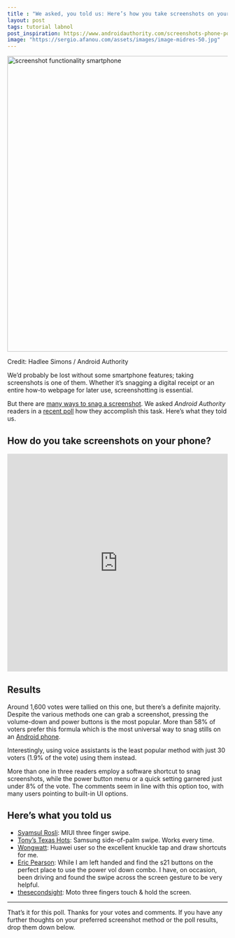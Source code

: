 ```yaml
---
title : "We asked, you told us: Here’s how you take screenshots on your phone"
layout: post
tags: tutorial labnol
post_inspiration: https://www.androidauthority.com/screenshots-phone-poll-results-1216583/
image: "https://sergio.afanou.com/assets/images/image-midres-50.jpg"
---
```


<p><html><body><img class="size-large wp-image-1215369 noname aa-img" title="screenshot or screen capture on smartphone" src="https://cdn57.androidauthority.net/wp-content/uploads/2021/04/screenshot-functionality-smartphone-1200x675.jpg" alt="screenshot functionality smartphone" width="1200" height="675" data-attachment-id="1215369" srcset="https://cdn57.androidauthority.net/wp-content/uploads/2021/04/screenshot-functionality-smartphone-1200x675.jpg 1200w, https://cdn57.androidauthority.net/wp-content/uploads/2021/04/screenshot-functionality-smartphone-300x170.jpg 300w, https://cdn57.androidauthority.net/wp-content/uploads/2021/04/screenshot-functionality-smartphone-768x432.jpg 768w, https://cdn57.androidauthority.net/wp-content/uploads/2021/04/screenshot-functionality-smartphone-1536x864.jpg 1536w, https://cdn57.androidauthority.net/wp-content/uploads/2021/04/screenshot-functionality-smartphone-2048x1152.jpg 2048w, https://cdn57.androidauthority.net/wp-content/uploads/2021/04/screenshot-functionality-smartphone-16x9.jpg 16w, https://cdn57.androidauthority.net/wp-content/uploads/2021/04/screenshot-functionality-smartphone-32x18.jpg 32w, https://cdn57.androidauthority.net/wp-content/uploads/2021/04/screenshot-functionality-smartphone-28x16.jpg 28w, https://cdn57.androidauthority.net/wp-content/uploads/2021/04/screenshot-functionality-smartphone-56x32.jpg 56w, https://cdn57.androidauthority.net/wp-content/uploads/2021/04/screenshot-functionality-smartphone-64x36.jpg 64w, https://cdn57.androidauthority.net/wp-content/uploads/2021/04/screenshot-functionality-smartphone-712x400.jpg 712w, https://cdn57.androidauthority.net/wp-content/uploads/2021/04/screenshot-functionality-smartphone-1000x563.jpg 1000w, https://cdn57.androidauthority.net/wp-content/uploads/2021/04/screenshot-functionality-smartphone-792x446.jpg 792w, https://cdn57.androidauthority.net/wp-content/uploads/2021/04/screenshot-functionality-smartphone-1280x720.jpg 1280w, https://cdn57.androidauthority.net/wp-content/uploads/2021/04/screenshot-functionality-smartphone-840x472.jpg 840w, https://cdn57.androidauthority.net/wp-content/uploads/2021/04/screenshot-functionality-smartphone-1340x754.jpg 1340w, https://cdn57.androidauthority.net/wp-content/uploads/2021/04/screenshot-functionality-smartphone-770x433.jpg 770w, https://cdn57.androidauthority.net/wp-content/uploads/2021/04/screenshot-functionality-smartphone-355x200.jpg 355w, https://cdn57.androidauthority.net/wp-content/uploads/2021/04/screenshot-functionality-smartphone-675x380.jpg 675w, https://cdn57.androidauthority.net/wp-content/uploads/2021/04/screenshot-functionality-smartphone-scaled.jpg 1920w" sizes="(max-width: 1200px) 100vw, 1200px" /></p>
<div class="aa-img-source-credit">
<div class="aa-img-source-and-credit full">
<div class="aa-img-credit text-right"><span>Credit: </span>Hadlee Simons / Android Authority</div>
</div>
</div>
<p>We&#8217;d probably be lost without some smartphone features; taking screenshots is one of them. Whether it&#8217;s snagging a digital receipt or an entire how-to webpage for later use, screenshotting is essential.</p>
<p>But there are <a href="https://www.androidauthority.com/how-to-take-screenshots-android-177316/" target="_blank" rel="noopener">many ways to snag a screenshot</a>. We asked <em>Android Authority</em> readers in a <a href="https://www.androidauthority.com/screenshots-phone-poll-1215366/" target="_blank" rel="noopener">recent poll</a> how they accomplish this task. Here&#8217;s what they told us.</p>
<h2>How do you take screenshots on your phone?</h2>
<p><iframe style="border: none;" title="How do you take screenshots on your phone?" src="https://e.infogram.com/15f00c6a-7c62-43d2-a8f6-c458796d671e?src=embed" width="100%" height="497" frameborder="0" scrolling="no" allowfullscreen="allowfullscreen"></iframe></p>
<h2>Results</h2>
<p>Around 1,600 votes were tallied on this one, but there&#8217;s a definite majority. Despite the various methods one can grab a screenshot, pressing the volume-down and power buttons is the most popular. More than 58% of voters prefer this formula which is the most universal way to snag stills on an <a href="https://www.androidauthority.com/best-android-phones-568001/" target="_blank" rel="noopener">Android phone</a>.</p>
<p>Interestingly, using voice assistants is the least popular method with just 30 voters (1.9% of the vote) using them instead.</p>
<p>More than one in three readers employ a software shortcut to snag screenshots, while the power button menu or a quick setting garnered just under 8% of the vote. The comments seem in line with this option too, with many users pointing to built-in UI options.</p>
<h2>Here&#8217;s what you told us</h2>
<ul>
<li><a href="http://disq.us/p/2g6lyeh" target="_blank" rel="noopener">Syamsul Rosli</a>: MIUI three finger swipe.</li>
<li><a href="http://disq.us/p/2g6lux4" target="_blank" rel="noopener">Tony&#8217;s Texas Hots</a>: Samsung side-of-palm swipe. Works every time.</li>
<li><a href="http://disq.us/p/2g6ln9q" target="_blank" rel="noopener">Wongwatt</a>: Huawei user so the excellent knuckle tap and draw shortcuts for me.</li>
<li><a href="http://disq.us/p/2g6obbv" target="_blank" rel="noopener">Eric Pearson</a>: While I am left handed and find the s21 buttons on the perfect place to use the power vol down combo. I have, on occasion, been driving and found the swipe across the screen gesture to be very helpful.</li>
<li><a href="http://disq.us/p/2g70ucu" target="_blank" rel="noopener">thesecondsight</a>: Moto three fingers touch &amp; hold the screen.</li>
</ul>
<hr>
<p>That&#8217;s it for this poll. Thanks for your votes and comments. If you have any further thoughts on your preferred screenshot method or the poll results, drop them down below.</p>
</body></html></p>
